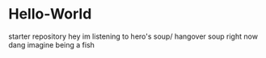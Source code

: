 # Hello-World
starter repository
hey im listening to hero's soup/ hangover soup right now
dang imagine being a fish

